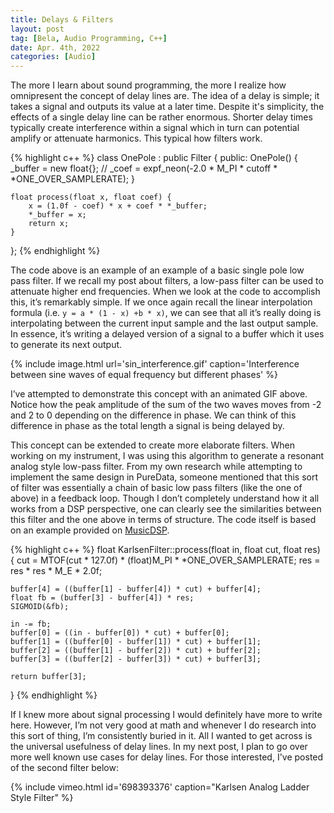 ```yaml
---
title: Delays & Filters
layout: post
tag: [Bela, Audio Programming, C++]
date: Apr. 4th, 2022
categories: [Audio]
---
```


The more I learn about sound programming, the more I realize how omnipresent the concept of delay lines are. The idea of a delay is simple; it takes a signal and outputs its value at a later time. Despite it's simplicity, the effects of a single delay line can be rather enormous. Shorter delay times typically create interference within a signal which in turn can potential amplify or attenuate harmonics. This typical how filters work.

{% highlight c++ %}
class OnePole : public Filter {
	public:
	OnePole() {
		_buffer = new float{};
		// _coef = expf_neon(-2.0 * M_PI * cutoff * *ONE_OVER_SAMPLERATE);
	}

	float process(float x, float coef) {
		x = (1.0f - coef) * x + coef * *_buffer;
		*_buffer = x;
		return x;
	}
};
{% endhighlight %}

The code above is an example of an example of a basic single pole low pass filter. If we recall my post about filters, a low-pass filter can be used to attenuate higher end frequencies. When we look at the code to accomplish this, it’s remarkably simple. If we once again recall the linear interpolation formula (i.e. ``y = a * (1 - x) +b * x)``, we can see that all it’s really doing is interpolating between the current input sample and the last output sample. In essence, it’s writing a delayed version of a signal to a buffer which it uses to generate its next output.

{% include image.html url='sin_interference.gif' caption='Interference between sine waves of equal frequency but different phases' %}

I’ve attempted to demonstrate this concept with an animated GIF above. Notice how the peak amplitude of the sum of the two waves moves from -2 and 2 to 0 depending on the difference in phase. We can think of this difference in phase as the total length a signal is being delayed by.

This concept can be extended to create more elaborate filters. When working on my instrument, I was using this algorithm to generate a resonant analog style low-pass filter. From my own research while attempting to implement the same design in PureData, someone mentioned that this sort of filter was essentially a chain of basic low pass filters (like the one of above) in a feedback loop. Though I don’t completely understand how it all works from a DSP perspective, one can clearly see the similarities between this filter and the one above in terms of structure. The code itself is based on an example provided on [MusicDSP](https://www.musicdsp.org/en/latest/Filters/240-karlsen-fast-ladder.html).

{% highlight c++ %}
float KarlsenFilter::process(float in, float cut, float res)
{
	cut = MTOF(cut * 127.0f) * (float)M_PI * *ONE_OVER_SAMPLERATE;
	res = res * res * M_E * 2.0f;

	buffer[4] = ((buffer[1] - buffer[4]) * cut) + buffer[4];
	float fb = (buffer[3] - buffer[4]) * res;
	SIGMOID(&fb);

	in -= fb;
	buffer[0] = ((in - buffer[0]) * cut) + buffer[0];
	buffer[1] = ((buffer[0] - buffer[1]) * cut) + buffer[1];
	buffer[2] = ((buffer[1] - buffer[2]) * cut) + buffer[2];
	buffer[3] = ((buffer[2] - buffer[3]) * cut) + buffer[3];

	return buffer[3];
}
{% endhighlight %}

If I knew more about signal processing I would definitely have more to write here. However, I’m not very good at math and whenever I do research into this sort of thing, I’m consistently buried in it. All I wanted to get across is the universal usefulness of delay lines. In my next post, I plan to go over more well known use cases for delay lines. For those interested, I've posted of the second filter below:

{% include vimeo.html id='698393376' caption="Karlsen Analog Ladder Style Filter" %}
